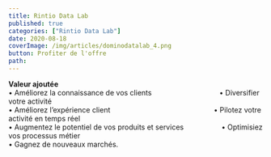 ```yaml
---
title: Rintio Data Lab
published: true
categories: ["Rintio Data Lab"]
date: 2020-08-18
coverImage: /img/articles/dominodatalab_4.png
button: Profiter de l'offre
path:
---
```


**Valeur ajoutée**    
• Améliorez la connaissance de vos clients     &nbsp;&nbsp;&nbsp;&nbsp;&nbsp;&nbsp;&nbsp;&nbsp;&nbsp;&nbsp;&nbsp;&nbsp;&nbsp;&nbsp;&nbsp;&nbsp;&nbsp;&nbsp;&nbsp;&nbsp;&nbsp;&nbsp;&nbsp;&nbsp;&nbsp;&nbsp;&nbsp;&nbsp;&nbsp;&nbsp;&nbsp;&nbsp;  • Diversifier votre activité <br />
• Améliorez l’expérience client     &nbsp;&nbsp;&nbsp;&nbsp;&nbsp;&nbsp;&nbsp;&nbsp;&nbsp;&nbsp;&nbsp;&nbsp;&nbsp;&nbsp;&nbsp;&nbsp;&nbsp;&nbsp;&nbsp;&nbsp;&nbsp;&nbsp;&nbsp;&nbsp;&nbsp;&nbsp;&nbsp;&nbsp;&nbsp;&nbsp;&nbsp;&nbsp;&nbsp;&nbsp;&nbsp;&nbsp;&nbsp;&nbsp;&nbsp;&nbsp;&nbsp;&nbsp;&nbsp;&nbsp;&nbsp;&nbsp;&nbsp;&nbsp;&nbsp;&nbsp;  • Pilotez votre activité en temps réel <br />
• Augmentez le potentiel de vos produits et services     &nbsp;&nbsp;&nbsp;&nbsp;&nbsp;&nbsp;&nbsp;&nbsp;&nbsp;&nbsp;&nbsp;&nbsp;&nbsp;&nbsp;&nbsp;&nbsp;&nbsp;  • Optimisiez vos processus métier <br />
• Gagnez de nouveaux marchés.